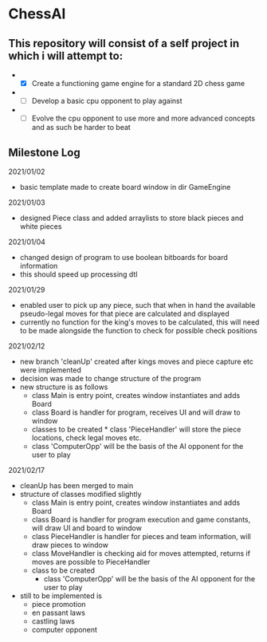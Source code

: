 # ChessAI

## This repository will consist of a self project in which i will attempt to:
  *  - [X] Create a functioning game engine for a standard 2D chess game
  *  - [ ] Develop a basic cpu opponent to play against
  *  - [ ] Evolve the cpu opponent to use more and more advanced concepts and as such be harder to beat

## Milestone Log

2021/01/02
  * basic template made to create board window in dir GameEngine

2021/01/03
  * designed Piece class and added arraylists to store black pieces and white pieces

2021/01/04
  * changed design of program to use boolean bitboards for board information
  * this should speed up processing dtl

2021/01/29
  * enabled user to pick up any piece, such that when in hand the available pseudo-legal moves for that piece are calculated and displayed
  * currently no function for the king's moves to be calculated, this will need to be made alongside the function to check for possible check positions

2021/02/12
  * new branch 'cleanUp' created after kings moves and piece capture etc were implemented
  * decision was made to change structure of the program
  * new structure is as follows
    * class Main is entry point, creates window instantiates and adds Board
    * class Board is handler for program, receives UI and will draw to window
    * classes to be created  * class 'PieceHandler' will store the piece locations, check legal moves etc.
    * class 'ComputerOpp' will be the basis of the AI opponent for the user to play

2021/02/17
  * cleanUp has been merged to main
  * structure of classes modified slightly
    * class Main is entry point, creates window instantiates and adds Board
    * class Board is handler for program execution and game constants, will draw UI and board to window
    * class PieceHandler is handler for pieces and team information, will draw pieces to window
    * class MoveHandler is checking aid for moves attempted, returns if moves are possible to PieceHandler
    * class to be created
      * class 'ComputerOpp' will be the basis of the AI opponent for the user to play
  * still to be implemented is
    * piece promotion
    * en passant laws
    * castling laws
    * computer opponent

